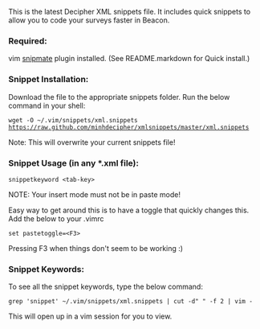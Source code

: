 <p>This is the latest Decipher XML snippets file.  It includes quick snippets to allow you to code your surveys faster in Beacon.</p>

<h3>Required:</h3>
<p>vim <a href="https://github.com/msanders/snipmate.vim" target="_blank">snipmate</a> plugin installed. (See README.markdown for Quick install.)</p>

<h3>Snippet Installation:</h3>
<p>Download the file to the appropriate snippets folder.  Run the below command in your shell:</p>

<code>wget -O ~/.vim/snippets/xml.snippets https://raw.github.com/minhdecipher/xmlsnippets/master/xml.snippets</code>
<p>Note: This will overwrite your current snippets file!</p>

<h3>Snippet Usage (in any *.xml file):</h3>
<code>snippetkeyword &lt;tab-key&gt;</code>
<p>NOTE: Your insert mode must not be in paste mode!</p>
<p>Easy way to get around this is to have a toggle that quickly changes this.  Add the below to your .vimrc</p>
<code>set pastetoggle=&lt;F3&gt;</code>
<p>Pressing F3 when things don't seem to be working :)</p>

<h3>Snippet Keywords:</h3>
<p>To see all the snippet keywords, type the below command:</p>
<code>grep 'snippet' ~/.vim/snippets/xml.snippets | cut -d" " -f 2 | vim -</code>
<p>This will open up in a vim session for you to view.</p>
